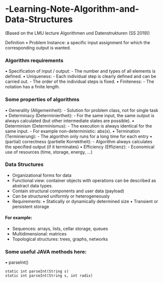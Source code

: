 # -Learning-Note-Algorithm-and-Data-Structures
(Based on the LMU lecture Algorithmen und Datenstrukturen (SS 2019))

Definition
• Problem Instance: a specific input assignment for which the corresponding output is wanted.

### Algorithm requirements
• Specification of input / output: - The number and types of all elements is defined. 
• Uniqueness: - Each individual step is clearly defined and can be carried out. 
              - The order of the individual steps is fixed. 
• Finiteness: - The notation has a finite length.

### Some properties of algorithms
• Generality (Allgemeinheit): - Solution for problem class, not for single task 
• Determinacy (Determiniertheit): - For the same input, the same output is always calculated (but other intermediate states are possible). 
• Determinism (Determinismus): - The execution is always identical for the same input. 
               - For example non-deterministic: abs(x). 
• Termination (Terminierung): - The algorithm only runs for a long time for each entry 
• (partial) correctness (partielle Korrektheit): - Algorithm always calculates the specified output (if it terminates) 
• Efficiency (Effizienz): - Economical use of resources (time, storage, energy, ...)

### Data Structures
- Organizational forms for data 
- Functional view: container objects with operations can be described as abstract data types. 
- Contain structural components and user data (payload) 
- Can be structured uniformly or heterogeneously 
- Requirements: 
    • Statically or dynamically determined size 
    • Transient or persistent storage
#### For example:
- Sequences: arrays, lists, cellar storage, queues 
- Multidimensional: matrices 
- Topological structures: trees, graphs, networks

### Some useful JAVA methods here:
• parseInt() 
```
static int parseInt(String s)
static int parseInt(String s, int radix)
```
